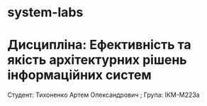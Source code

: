 # system-labs
# Дисципліна: Ефективність та якість архітектурних рішень інформаційних систем 
Студент: Тихоненко Артем Олександрович ;
Група: ІКМ-М223а
